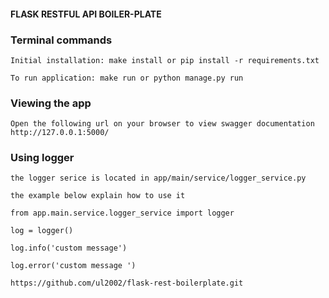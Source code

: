 #### FLASK RESTFUL API BOILER-PLATE 

### Terminal commands

    Initial installation: make install or pip install -r requirements.txt

    To run application: make run or python manage.py run


### Viewing the app ###

    Open the following url on your browser to view swagger documentation
    http://127.0.0.1:5000/


### Using logger ####
    the logger serice is located in app/main/service/logger_service.py

    the example below explain how to use it

    from app.main.service.logger_service import logger

    log = logger()

    log.info('custom message')

    log.error('custom message ')

```
https://github.com/ul2002/flask-rest-boilerplate.git
```
